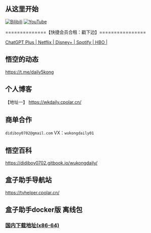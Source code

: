 ## 从这里开始
 [![Bilibili](https://img.shields.io/badge/Bilibili-123456?logo=bilibili&logoColor=fff&labelColor=fb7299)](https://www.bilibili.com/video/BV1J4J3zAEDz) [![YouTube](https://img.shields.io/badge/YouTube-123456?logo=youtube&labelColor=ff0000)](https://youtu.be/WhtPERoU7PY)


==============【快捷会员合租：戳下边】================

[ChatGPT Plus | Netflix | Disney+ | Spotify | HBO |](https://naifei.pro/m/?rid=1p5c6/)

## 悟空的动态
https://t.me/daily5kong

## 个人博客
【地址一】 https://wkdaily.cpolar.cn/ <br>

## 商单合作
`didiboy0702@gmail.com` VX：`wukongdaily01`

## 悟空百科
https://didiboy0702.gitbook.io/wukongdaily/
## 盒子助手导航站
https://tvhelper.cpolar.cn/<br>


## 盒子助手docker版 离线包
### [国内下载地址(x86-64)](https://slink.ltd/https://github.com/wukongdaily/DockerTarBuilder/releases/download/DockerTarBuilder-AMD64/wukongdaily_box-amd64.tar.gz)
